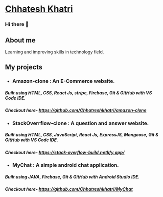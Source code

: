 # [Chhatesh Khatri](https://www.chhatreshkhatri.com)

### Hi there 👋

## About me

Learning and improving skills in technology field.<br/>


## My projects

- ### Amazon-clone : An E-Commerce website.
##### Built using HTML, CSS, React Js, stripe, Firebase, Git & GitHub with VS Code IDE.
##### Checkout here- https://github.com/Chhatreshkhatri/amazon-clone

- ### StackOverrflow-clone : A question and answer website.
##### Built using HTML, CSS, JavaScript, React Js, ExpressJS, Mongoose, Git & GitHub with VS Code IDE.
##### Checkout here- https://stack-overflow-build.netlify.app/

- ### MyChat : A simple android chat application. 
##### Built using JAVA, Firebase, Git & GitHub with Android Studio IDE.
##### Checkout here- https://github.com/Chhatreshkhatri/MyChat
